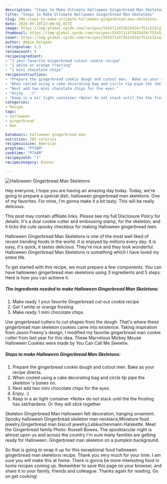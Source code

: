 ```yaml
---
description: "Steps to Make Ultimate Halloween Gingerbread Man Skeletons"
title: "Steps to Make Ultimate Halloween Gingerbread Man Skeletons"
slug: 286-steps-to-make-ultimate-halloween-gingerbread-man-skeletons
date: 2020-09-10T23:09:02.027Z
image: https://img-global.cpcdn.com/recipes/5543711472615424/751x532cq70/halloween-gingerbread-man-skeletons-recipe-main-photo.jpg
thumbnail: https://img-global.cpcdn.com/recipes/5543711472615424/751x532cq70/halloween-gingerbread-man-skeletons-recipe-main-photo.jpg
cover: https://img-global.cpcdn.com/recipes/5543711472615424/751x532cq70/halloween-gingerbread-man-skeletons-recipe-main-photo.jpg
author: Abbie Delgado
ratingvalue: 3.3
reviewcount: 4
recipeingredient:
- "1 your favorite Gingerbread cutout cookie recipe"
- "1 white or orange frosting"
- "1 mini chocolate chips"
recipeinstructions:
- "Prepare the gingerbread cookie dough and cutout men.  Bake as your recipe directs."
- "When cooled using a cake decorating bag and circle tip pipe the skeleton &#39;s bones on."
- "Next add two mini chocolate chips for the eyes."
- "Enjoy.  :)"
- "Keep in a air tight container •Note• do not stack until the the frosting has set/hardens. Or they will stick together."
categories:
- Recipe
tags:
- halloween
- gingerbread
- man

katakunci: halloween gingerbread man 
nutrition: 282 calories
recipecuisine: American
preptime: "PT36M"
cooktime: "PT44M"
recipeyield: "1"
recipecategory: Dinner

---
```



![Halloween Gingerbread Man Skeletons](https://img-global.cpcdn.com/recipes/5543711472615424/751x532cq70/halloween-gingerbread-man-skeletons-recipe-main-photo.jpg)

Hey everyone, I hope you are having an amazing day today. Today, we're going to prepare a special dish, halloween gingerbread man skeletons. One of my favorites. For mine, I'm gonna make it a bit tasty. This will be really delicious.

This post may contain affiliate links. Please see my full Disclosure Policy for details. It&#39;s a dual cookie cutter and embossing stamp, for the skeleton; and it ticks the cute spooky checkbox for making Halloween gingerbread men.

Halloween Gingerbread Man Skeletons is one of the most well liked of recent trending foods in the world. It is enjoyed by millions every day. It is easy, it's quick, it tastes delicious. They're nice and they look wonderful. Halloween Gingerbread Man Skeletons is something which I have loved my entire life.


To get started with this recipe, we must prepare a few components. You can have halloween gingerbread man skeletons using 3 ingredients and 5 steps. Here is how you can achieve it.

<!--inarticleads1-->

##### The ingredients needed to make Halloween Gingerbread Man Skeletons:

1. Make ready 1 your favorite Gingerbread cut-out cookie recipe
1. Get 1 white or orange frosting
1. Make ready 1 mini chocolate chips


Use gingerbread cutters to cut shapes from the dough. That&#39;s where these gingerbread man skeleton cookies came into existence. Taking inspiration from Jason Freeny&#39;s design, I modified my favorite gingerbread man cookie cutter from last year for this idea. These Marvelous Mickey Mouse Halloween Cookies were made by You Can Call Me Sweetie. 

<!--inarticleads2-->

##### Steps to make Halloween Gingerbread Man Skeletons:

1. Prepare the gingerbread cookie dough and cutout men.  Bake as your recipe directs.
1. When cooled using a cake decorating bag and circle tip pipe the skeleton &#39;s bones on.
1. Next add two mini chocolate chips for the eyes.
1. Enjoy.  :)
1. Keep in a air tight container •Note• do not stack until the the frosting has set/hardens. Or they will stick together.


Skeleton Gingerbread Man Halloween felt decoration, hanging ornament. Spooky halloween Gingerbread skeleton man necklace,Miniature food jewelry,Gingerbread man biscuit jewelry,Lebkuchenmann Halskette. Meet the Gingerbread family Photo: Russell Bowes. The spooktacular night is almost upon us and across the country I&#39;m sure many families are getting ready for Halloween. Gingerbread man skeleton on a pumpkin background. 

So that is going to wrap it up for this exceptional food halloween gingerbread man skeletons recipe. Thank you very much for your time. I am sure you will make this at home. There is gonna be more interesting food in home recipes coming up. Remember to save this page on your browser, and share it to your family, friends and colleague. Thanks again for reading. Go on get cooking!
